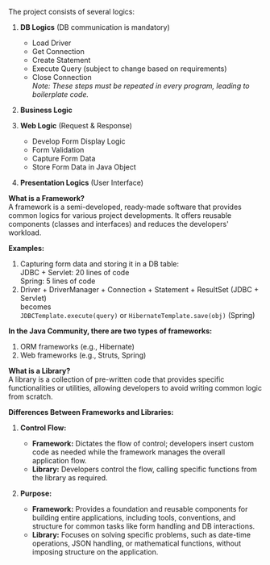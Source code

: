 The project consists of several logics:

1. **DB Logics** (DB communication is mandatory)
   - Load Driver
   - Get Connection
   - Create Statement
   - Execute Query (subject to change based on requirements)
   - Close Connection  
   *Note: These steps must be repeated in every program, leading to boilerplate code.*

2. **Business Logic**

3. **Web Logic** (Request & Response)
   - Develop Form Display Logic
   - Form Validation
   - Capture Form Data
   - Store Form Data in Java Object

4. **Presentation Logics** (User Interface)

**What is a Framework?**  
A framework is a semi-developed, ready-made software that provides common logics for various project developments. It offers reusable components (classes and interfaces) and reduces the developers' workload.

**Examples:**
1. Capturing form data and storing it in a DB table:  
   JDBC + Servlet: 20 lines of code  
   Spring: 5 lines of code  
2. Driver + DriverManager + Connection + Statement + ResultSet (JDBC + Servlet)  
   becomes  
   `JDBCTemplate.execute(query)` or `HibernateTemplate.save(obj)` (Spring)

**In the Java Community, there are two types of frameworks:**
1. ORM frameworks (e.g., Hibernate)
2. Web frameworks (e.g., Struts, Spring)

**What is a Library?**  
A library is a collection of pre-written code that provides specific functionalities or utilities, allowing developers to avoid writing common logic from scratch.

**Differences Between Frameworks and Libraries:**
1. **Control Flow:**  
   - **Framework:** Dictates the flow of control; developers insert custom code as needed while the framework manages the overall application flow.  
   - **Library:** Developers control the flow, calling specific functions from the library as required.

2. **Purpose:**  
   - **Framework:** Provides a foundation and reusable components for building entire applications, including tools, conventions, and structure for common tasks like form handling and DB interactions.  
   - **Library:** Focuses on solving specific problems, such as date-time operations, JSON handling, or mathematical functions, without imposing structure on the application.
